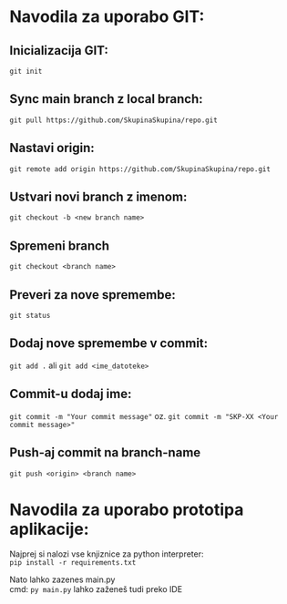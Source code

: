 # **Navodila za uporabo GIT:**
## Inicializacija GIT:
`git init`

## Sync main branch z local branch:
`git pull https://github.com/SkupinaSkupina/repo.git`

## Nastavi origin:
`git remote add origin https://github.com/SkupinaSkupina/repo.git`

## Ustvari novi branch z imenom:
`git checkout -b <new branch name>`

## Spremeni branch
`git checkout <branch name>`

## Preveri za nove spremembe:
`git status`

## Dodaj nove spremembe v commit:
`git add .`
ali
`git add <ime_datoteke>`

## Commit-u dodaj ime:
`git commit -m "Your commit message"`
oz.
`git commit -m "SKP-XX <Your commit message>"`

## Push-aj commit na branch-name
`git push <origin> <branch name>`

# **Navodila za uporabo prototipa aplikacije:**
  Najprej si nalozi vse knjiznice za python interpreter:  
    `pip install -r requirements.txt`

  Nato lahko zazenes main.py  
    cmd: `py main.py`
    lahko zaženeš tudi preko IDE